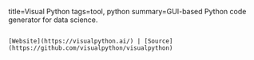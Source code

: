 title=Visual Python
tags=tool, python
summary=GUI-based Python code generator for data science.
~~~~~~

[Website](https://visualpython.ai/) | [Source](https://github.com/visualpython/visualpython)

